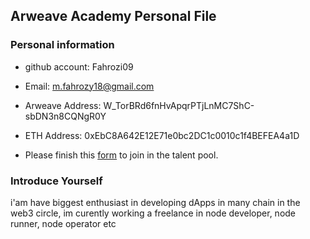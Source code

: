 ## Arweave Academy Personal File


### Personal information

- github account: Fahrozi09

- Email: m.fahrozy18@gmail.com

- Arweave Address: W_TorBRd6fnHvApqrPTjLnMC7ShC-sbDN3n8CQNgR0Y

- ETH Address: 0xEbC8A642E12E71e0bc2DC1c0010c1f4BEFEA4a1D

- Please finish this [form](https://docs.google.com/forms/d/e/1FAIpQLSfWA5fIIcBgmRppm3jNz5vmf9Mai_QMVil-2pO4r7YKn_Zhtw/viewform?usp=sf_link) to join in the talent pool.



### Introduce Yourself

 i'am have biggest enthusiast in developing dApps in many chain in the web3 circle, im curently working a freelance in node developer, node runner, node operator etc

